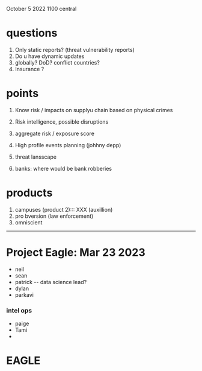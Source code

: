 October 5 2022 1100 central


# questions

1. Only static reports? (threat vulnerability reports)
2. Do u have dynamic updates
3. globally? DoD? conflict countries?
4. Insurance ?


# points

1. Know risk / impacts on supplyu chain based on physical crimes
2. Risk intelligence, possible disruptions
3. aggregate risk / exposure score

1. High profile events planning (johhny depp)
2. threat lansscape
3. banks: where would be bank robberies


# products

1. campuses (product 2)::: XXX (auxillion)
2. pro bversion (law enforcement)
3. omniscient 

---

# Project Eagle: Mar 23 2023

+ neil 
+ sean
+ patrick -- data science lead?
+ dylan
+ parkavi

### intel ops
+ paige
+ Tami 
+ 

# EAGLE




